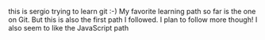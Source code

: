 this is sergio trying to learn git :-)
My favorite learning path so far is the one on Git. 
But this is also the first path I followed. I plan to follow more though!
I also seem to like the JavaScript path
